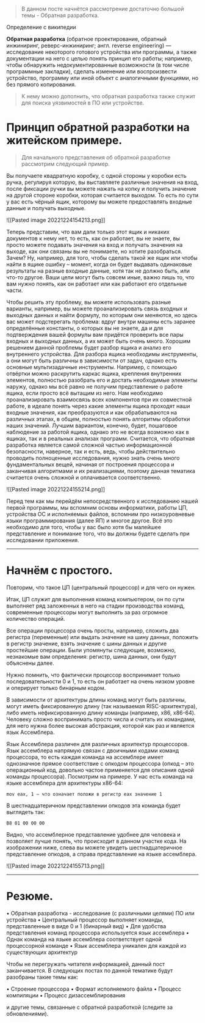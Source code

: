>В данном посте начнётся рассмотрение достаточно большой темы - Обратная разработка.

Определение с википедии

**Обратная разработка** (обратное проектирование, обратный инжиниринг, реверс-инжиниринг; англ. reverse engineering) — исследование некоторого готового устройства или программы, а также документации на него с целью понять принцип его работы; например, чтобы обнаружить недокументированные возможности (в том числе программные закладки), сделать изменение или воспроизвести устройство,
программу или иной объект с аналогичными функциями, но без прямого копирования. 

>К нему можно дополнить, что обратная разработка также служит для поиска   уязвимостей в ПО или устройстве.



# Принцип обратной разработки на житейском примере.


>Для начального представления об обратной разработке рассмотрим следующий пример.

Вы получаете квадратную коробку, с одной стороны у коробки есть ручка, регулируя которую, вы выставляете различные значения на вход, после фиксации ручки вы можете нажать на копку и получить значение на другой стороне коробки, которая считается выходом. То есть по сути у вас есть чёрный ящик, которому вы можете предоставлять входные данные и получать выходные.

![[Pasted image 20221224154213.png]]

Теперь представим, что вам дали только этот ящик и никаких документов к нему нет, то есть, как он работает, вы не знаете, вы просто можете подавать значения на вход и получать значения на выходе, как они связаны вы не понимаете, но хотите разобраться. Зачем? Ну, например, для того, чтобы сделать такой же ящик или чтобы найти в ящике ошибку – момент, когда он будет выдавать одинаковые
результаты на разные входные данные, хотя так не должно быть, или что-то другое. Ваши цели могут быть совсем иные, важно лишь то, что вам нужно понять, как он работает или как работают его отдельные части.

Чтобы решить эту проблему, вы можете использовать разные варианты, например, вы можете проанализировать связь входных и выходных данных и найти формулу, по которым они меняются, но здесь вас может подстерегать проблема: вдруг внутри машины есть заранее определённые константы, о которых вы не знаете, да и для подтверждения вашей формулы вам придётся проверить все пары входных и выходных данных, а их может быть очень много. Хорошим решением данной проблемы будет разбор ящика и анализ его
внутреннего устройства. Для разбора ящика необходимы инструменты, а они могут быть различны в зависимости от задач, однако есть основные мультизадачные инструменты. Например, с помощью отвёртки можно раскрутить каркас ящика, крепления внутренних элементов, полностью разобрать его и достать необходимые элементы наружу, однако мы всё равно не получим представление о работе ящика, если просто всё вытащим из него. Нам необходимо проанализировать взаимосвязь всех компонентов при их совместной работе, в идеале понять через какие элементы ящика проходят наши входные значения, как преобразуются и как обрабатываются на
различных этапах, в общем, полностью понять алгоритмы обработки наших значений. Лучшим вариантом, конечно, будет, пошаговое наблюдение за работой ящика, однако это не всегда возможно как в ящиках, так и в реальных анализах программ. Считается, что обратная разработка является самой сложной частью информационной безопасности, наверное, так и есть, ведь, чтобы действительно проводить полноценные исследования, нужно знать очень много фундаментальных вещей, начиная от построения процессора и заканчивая алгоритмами и их реализациями, поэтому данная тематика считается очень сложной и оплачивается соответственно.

![[Pasted image 20221224155214.png]]

Перед тем как мы перейдём непосредственного к исследованию нашей первой программы, мы вспомним основы информатики, работы ЦП, устройства ОС и исполняемых файлов, вспомним про низкоуровневые языки программирования (далее ЯП) и многое другое. Всё это необходимо для того, чтобы у вас было хотя бы малейшее представление и понимание того, что вы должны будете сделать при
исследовании приложения.

---

# Начнём с простого.

Повторим, что такое ЦП (центральный процессор) и для чего он нужен. 

Итак, ЦП служит для выполнения команд компьютером, он по сути выполняет ряд заложенных в него на стадии производства команд, современные процессоры могут выполнить за раз огромное количество операций.

Все операции процессора очень просты, например, сложить два регистра (переменные) или выдать значение на шину данных, положить в регистр значение, взять значение с шины данных и другие простейшие операции. Были упомянуты следующие, возможно, незнакомые вам определения: регистр, шина данных, они будут объяснены далее. 


Нужно помнить, что фактически процессор воспринимает только последовательности 0 и 1, то есть он работает на очень низком уровне и оперирует только бинарным кодом. 

В зависимости от архитектуры длины команд могут быть различны, могут иметь фиксированную длину (так называемая RISC-архитектура), либо иметь нефиксированную длину команды (например, x86, x86-64). Человеку сложно воспринимать просто числа и считать их командами, для него нужна более высокая абстракция, которой как раз и является язык Ассемблера.

Язык Ассемблера различен для различных архитектур процессоров. Язык ассемблера напрямую связан с двоичными кодами команд процессора, то есть каждая команда на ассемблере имеет однозначное прямое соответствие с опкодом процессора (опкод – это
операционный код, довольно частое применяется для описания одной команды процессора). Посмотрим на примере. У нас есть команда на языке ассемблера для архитектуры x86-64:

```
mov eax, 1 – что означает положи в регистр eax значение 1
```

В шестнадцатеричном представлении опкодов эта команда будет выглядеть так:

```
B8 01 00 00 00
```

Видно, что ассемблерное представление удобнее для человека и позволяет лучше понять, что происходит в данном участке кода.
На изображении ниже, слева вы можете увидеть шестнадцатеричное представление опкодов, а справа представление на языке ассемблера. 

![[Pasted image 20221224155713.png]]

---

# Резюме.

• Обратная разработка - исследование (с различными целями) ПО или устройства
• Центральный процессор выполняет команды, представленные в виде 0 и 1 (бинарный вид)
• Для удобства представления команд процессора используется язык ассемблера
• Однак команда на языке ассемблера соответствует одной процессорной команде
• Язык ассемблера уникален для каждой из существующих архитектур

Чтобы не перегружать читателя информацией, данный пост заканчивается. В следующих постах по данной тематике будут разобраны такие темы как:

• Строение процессора
• Формат исполняемого файла
• Процесс компиляции
• Процесс дизассемблирования

и другие темы, связанные с обратной разработкой (следите за обновлениями).